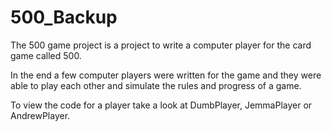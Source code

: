 # 500_Backup

The 500 game project is a project to write a computer player for the card game called 500.

In the end a few computer players were written for the game and they were able to play each other and simulate the rules and progress of a game.

To view the code for a player take a look at DumbPlayer, JemmaPlayer or AndrewPlayer.
